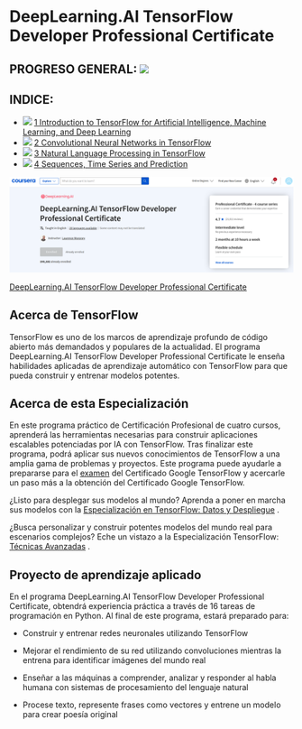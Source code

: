 # DeepLearning.AI TensorFlow Developer Professional Certificate

## PROGRESO GENERAL: ![](https://geps.dev/progress/50)

## INDICE:

- ![](https://geps.dev/progress/100) [1 Introduction to TensorFlow for Artificial Intelligence, Machine Learning, and Deep Learning](1%20Introduction%20to%20TensorFlow%20for%20Artificial%20Intelligence%2C%20Machine%20Learning%2C%20and%20Deep%20Learning)
- ![](https://geps.dev/progress/100) [2 Convolutional Neural Networks in TensorFlow](2%20Convolutional%20Neural%20Networks%20in%20TensorFlow)
- ![](https://geps.dev/progress/0) [3 Natural Language Processing in TensorFlow](3%20Natural%20Language%20Processing%20in%20TensorFlow)
- ![](https://geps.dev/progress/0) [4 Sequences, Time Series and Prediction](4%20Sequences%2C%20Time%20Series%20and%20Prediction)

![COVER.png](COVER.png)

[DeepLearning.AI TensorFlow Developer Professional Certificate](https://www.coursera.org/professional-certificates/tensorflow-in-practice)

## Acerca de TensorFlow
TensorFlow es uno de los marcos de aprendizaje profundo de código abierto más demandados y populares de la actualidad. El programa DeepLearning.AI TensorFlow Developer Professional Certificate le enseña habilidades aplicadas de aprendizaje automático con TensorFlow para que pueda construir y entrenar modelos potentes. 

## Acerca de esta Especialización
En este programa práctico de Certificación Profesional de cuatro cursos, aprenderá las herramientas necesarias para construir aplicaciones escalables potenciadas por IA con TensorFlow. Tras finalizar este programa, podrá aplicar sus nuevos conocimientos de TensorFlow a una amplia gama de problemas y proyectos. Este programa puede ayudarle a prepararse para el 
[examen](https://www.tensorflow.org/certificate)
 del Certificado Google TensorFlow y acercarle un paso más a la obtención del Certificado Google TensorFlow.

¿Listo para desplegar sus modelos al mundo? Aprenda a poner en marcha sus modelos con la 
[Especialización en TensorFlow: Datos y Despliegue](https://bit.ly/3pqKpu6)
.

¿Busca personalizar y construir potentes modelos del mundo real para escenarios complejos? Eche un vistazo a la Especialización TensorFlow: 
[Técnicas Avanzadas](https://bit.ly/32zBUTZ)
. 

## Proyecto de aprendizaje aplicado

En el programa DeepLearning.AI TensorFlow Developer Professional Certificate, obtendrá experiencia práctica a través de 16 tareas de programación en Python. Al final de este programa, estará preparado para: 

- Construir y entrenar redes neuronales utilizando TensorFlow

- Mejorar el rendimiento de su red utilizando convoluciones mientras la entrena para identificar imágenes del mundo real

- Enseñar a las máquinas a comprender, analizar y responder al habla humana con sistemas de procesamiento del lenguaje natural

- Procese texto, represente frases como vectores y entrene un modelo para crear poesía original